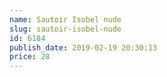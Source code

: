 ```yaml
---
name: Sautoir Isobel nude
slug: sautoir-isobel-nude
id: 6184
publish_date: 2019-02-19 20:30:13
price: 28
---
```

